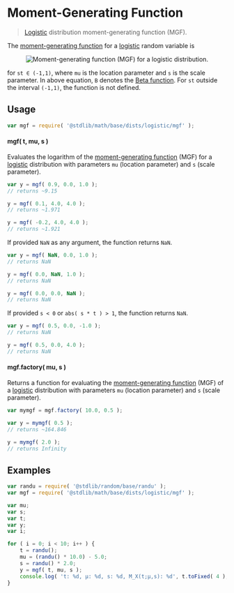 # Moment-Generating Function

> [Logistic][logistic-distribution] distribution moment-generating function (MGF).

<!-- Section to include introductory text. Make sure to keep an empty line after the intro `section` element and another before the `/section` close. -->

<section class="intro">

The [moment-generating function][mgf] for a [logistic][logistic-distribution] random variable is

<!-- <equation class="equation" label="eq:logistic_mgf_function" align="center" raw="M_X(t) := \mathbb{E}\!\left[e^{tX}\right] = e^{\mu t}\operatorname{B}(1-st, 1+st)" alt="Moment-generating function (MGF) for a logistic distribution."> -->

<div class="equation" align="center" data-raw-text="M_X(t) := \mathbb{E}\!\left[e^{tX}\right] = e^{\mu t}\operatorname{B}(1-st, 1+st)" data-equation="eq:logistic_mgf_function">
    <img src="https://cdn.rawgit.com/stdlib-js/stdlib/6c7e930588674097b03b3201c5d368532bba6c67/lib/node_modules/@stdlib/math/base/dists/logistic/mgf/docs/img/equation_logistic_mgf_function.svg" alt="Moment-generating function (MGF) for a logistic distribution.">
    <br>
</div>

<!-- </equation> -->

for `st ∈ (-1,1)`, where `mu` is the location parameter and `s` is the scale parameter. In above equation, `B` denotes the [Beta function][@stdlib/math/base/special/beta]. For `st` outside the interval `(-1,1)`, the function is not defined.

</section>

<!-- /.intro -->

<!-- Package usage documentation. -->

<section class="usage">

## Usage

```javascript
var mgf = require( '@stdlib/math/base/dists/logistic/mgf' );
```

#### mgf( t, mu, s )

Evaluates the logarithm of the [moment-generating function][mgf] (MGF) for a [logistic][logistic-distribution] distribution with parameters `mu` (location parameter) and `s` (scale parameter).

```javascript
var y = mgf( 0.9, 0.0, 1.0 );
// returns ~9.15

y = mgf( 0.1, 4.0, 4.0 );
// returns ~1.971

y = mgf( -0.2, 4.0, 4.0 );
// returns ~1.921
```

If provided `NaN` as any argument, the function returns `NaN`.

```javascript
var y = mgf( NaN, 0.0, 1.0 );
// returns NaN

y = mgf( 0.0, NaN, 1.0 );
// returns NaN

y = mgf( 0.0, 0.0, NaN );
// returns NaN
```

If provided `s < 0` or `abs( s * t ) > 1`, the function returns `NaN`.

```javascript
var y = mgf( 0.5, 0.0, -1.0 );
// returns NaN

y = mgf( 0.5, 0.0, 4.0 );
// returns NaN
```

#### mgf.factory( mu, s )

Returns a function for evaluating the [moment-generating function][mgf] (MGF) of a [logistic][logistic-distribution] distribution with parameters `mu` (location parameter) and `s` (scale parameter).

```javascript
var mymgf = mgf.factory( 10.0, 0.5 );

var y = mymgf( 0.5 );
// returns ~164.846

y = mymgf( 2.0 );
// returns Infinity
```

</section>

<!-- /.usage -->

<!-- Package usage notes. Make sure to keep an empty line after the `section` element and another before the `/section` close. -->

<section class="notes">

</section>

<!-- /.notes -->

<!-- Package usage examples. -->

<section class="examples">

## Examples

```javascript
var randu = require( '@stdlib/random/base/randu' );
var mgf = require( '@stdlib/math/base/dists/logistic/mgf' );

var mu;
var s;
var t;
var y;
var i;

for ( i = 0; i < 10; i++ ) {
    t = randu();
    mu = (randu() * 10.0) - 5.0;
    s = randu() * 2.0;
    y = mgf( t, mu, s );
    console.log( 't: %d, µ: %d, s: %d, M_X(t;µ,s): %d', t.toFixed( 4 ), mu.toFixed( 4 ), s.toFixed( 4 ), y.toFixed( 4 ) );
}
```

</section>

<!-- /.examples -->

<!-- Section to include cited references. If references are included, add a horizontal rule *before* the section. Make sure to keep an empty line after the `section` element and another before the `/section` close. -->

<section class="references">

</section>

<!-- /.references -->

<!-- Section for all links. Make sure to keep an empty line after the `section` element and another before the `/section` close. -->

<section class="links">

[@stdlib/math/base/special/beta]: https://github.com/stdlib-js/stdlib/tree/develop/lib/node_modules/%40stdlib/math/base/special/beta

[logistic-distribution]: https://en.wikipedia.org/wiki/Logistic_distribution

[mgf]: https://en.wikipedia.org/wiki/Moment-generating_function

</section>

<!-- /.links -->
